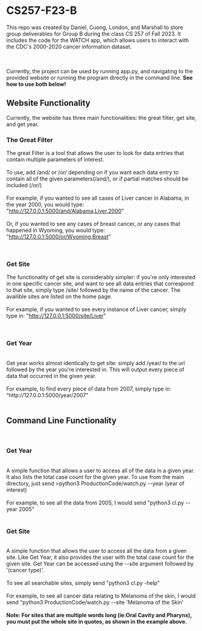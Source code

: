 # CS257-F23-B
This repo was created by Daniel, Cuong, London, and Marshall to store group deliverables for Group B during the class CS 257 of Fall 2023. It includes the code for the WATCH app, which allows users to interact with the CDC's 2000-2020 cancer information dataset.

<br>
<br>
Currently, the project can be used by running app.py, and navigating to the provided website or running the program directly in the command line. <strong> See how to use both below! </strong>


<br>

## Website Functionality
Currently, the website has three main functionalities: the great filter, get site, and get year.

### The Great Filter
The great Filter is a tool that allows the user to look for data entries that contain multiple parameters of interest.
<br>
<br>To use, add /and/ or /or/ depending on if you want each data entry to contain all of the given parameters(/and/), or if partial matches should be included (/or/)
<br>
<br> For example, if you wanted to see all cases of Liver cancer in Alabama, in the year 2000, you would type: "http://127.0.0.1:5000/and/Alabama,Liver,2000"
<br>
<br>Or, if you wanted to see any cases of breast cancer, or any cases that happened in Wyoming, you would type: "http://127.0.0.1:5000/or/Wyoming,Breast"

<br>

### Get Site

The functionality of get site is considerably simpler: if you're only interested in one specific cancer site, and want to see all data entries that correspond to that site, simply type /site/ followed by the name of the cancer. The availible sites are listed on the home page.<br>
<br>For example, if you wanted to see every instance of Liver cancer, simply type in: "http://127.0.0.1:5000/site/Liver"

<br>

### Get Year
<br> 
Get year works almost identically to get site: simply add /year/ to the url followed by the year you're interested in. This will output every piece of data that occurred in the given year. <br>
<br> For example, to find every piece of data from 2007, simply type in: "http://127.0.0.1:5000/year/2007"

<br>
<br>

## Command Line Functionality
<br>

### Get Year
<br>
A simple function that allows a user to access all of the data in a given year. It also lists the total case count for the given year. To use from the main directory, just send >python3 ProductionCode/watch.py --year (year of interest)
<br>
<br>
For example, to see all the data from 2005, I would send "python3 cl.py --year 2005"

<br>
<br>

### Get Site
<br>
A simple function that allows the user to access all the data from a given site. Like Get Year, it also provides the user with the total case count for the given site. Get Year can be accessed using the --site argument followed by '(cancer type)'. 
<br>
<br>
To see all searchable sites, simply send "python3 cl.py -help"
<br>
<br>
For example, to see all cancer data relating to Melanoma of the skin, I would send "python3 ProductionCode/watch.py --site 'Melanoma of the Skin'
<br>
<br>
<strong>Note: For sites that are multiple words long (ie:Oral Cavity and Pharynx), you must put the whole site in quotes, as shown in the example above. </strong>


